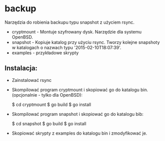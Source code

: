 # backup

Narzędzia do robienia backupu typu snapshot z użyciem rsync.

- cryptmount - Montuje szyfrowany dysk. Narzędzie dla systemu OpenBSD. 
- snapshot - Kopiuje katalog przy użyciu rsync. Tworzy kolejne snapshoty w
  katalogach o nazwach typu '2015-02-10T18:07:39'.
- examples - przykładowe skrypty

## Instalacja:

- Zainstalować rsync

- Skompilować program cryptmount i skopiować go do katalogu bin. (opcjonalnie -
  tylko dla OpenBSD):

	$ cd cryptmount
	$ go build
	$ go install

- Skompilować program snapshot i skopiować go do katalogu bib:

	$ cd snapshot
	$ go build
	$ go install

- Skopiować skrypty z examples do katalogu bin i zmodyfikować je.

